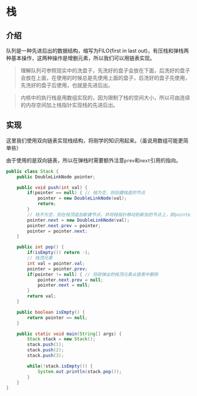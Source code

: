 # 栈

## 介绍

队列是一种先进后出的数据结构，缩写为FILO(first in last out)，有压栈和弹栈两种基本操作，这两种操作是增删元素，所以我们可以用链表实现。

> 理解队列可参照现实中的洗盘子，先洗好的盘子会放在下面，后洗好的盘子会放在上面，在使用的时候总是先使用上面的盘子，后洗好的盘子先使用，先洗好的盘子后使用，也就是先进后出。

> 内核中的执行栈是用数组实现的，因为限制了栈的空间大小，所以可由连续的内存空间加上栈指针实现栈的先进后出。


## 实现

这里我们使用双向链表实现栈结构，将刚学的知识用起来。（虽说用数组可能更简单些）

由于使用的是双向链表，所以在弹栈时需要额外注意`prev`和`next`引用的指向。

```java
public class Stack {
    public DoubleLinkNode pointer;

    public void push(int val) {
        if(pointer == null) { // 栈为空，则创建栈底的节点
            pointer = new DoubleLinkNode(val);
            return;
        }
        // 栈不为空，则在栈顶追加新建节点，并将栈指针移动到新加的节点上，即pointer始终指向栈顶
        pointer.next = new DoubleLinkNode(val);
        pointer.next.prev = pointer;
        pointer = pointer.next;
    }

    public int pop() {
        if(isEmpty()) return -1;
        // 栈顶元素
        int val = pointer.val;
        pointer = pointer.prev;
        if(pointer != null) { // 将刚弹出的栈顶元素从链表中删除
            pointer.next.prev = null;
            pointer.next = null;
        }
        return val;
    }

    public boolean isEmpty() {
        return pointer == null;
    }

    public static void main(String[] args) {
        Stack stack = new Stack();
        stack.push(1);
        stack.push(2);
        stack.push(3);

        while(!stack.isEmpty()) {
            System.out.println(stack.pop());
        }
    }
}

```




